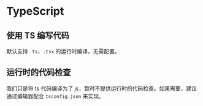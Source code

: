 # TypeScript

## 使用 TS 编写代码

默认支持 `.ts`、`.tsx` 的运行时编译，无需配置。

## 运行时的代码检查

我们只是将 ts 代码编译为了 js，暂时不提供运行时的代码检查。如果需要，建议通过编辑器配合 `tsconfig.json` 来实现。
